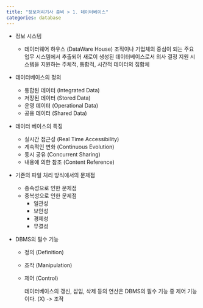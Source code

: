 ```yaml
---
title: "정보처리기사 준비 > 1. 데이터베이스"
categories: database
---
```

* 정보 시스템
  * 데이터웨어 하우스 (DataWare House)
  조직이나 기업체의 중심이 되는 주요 업무 시스템에서 추출되어 새로이 생성된 데이터베이스로서 의사 결정 지원 시스템을 지원하는 주체적, 통합적, 시간적 데이터의 집합체


* 데이터베이스의 정의
  * 통합된 데이터 (Integrated Data)
  * 저장된 데이터 (Stored Data)
  * 운영 데이터 (Operational Data)
  * 공용 데이터 (Shared Data)
  
* 데이터 베이스의 특징
  * 실시간 접근성 (Real Time Accessibility)
  * 계속적인 변화 (Continuous Evolution)
  * 동시 공유 (Concurrent Sharing)
  * 내용에 의한 참조 (Content Reference)
  
* 기존의 파일 처리 방식에서의 문제점
  * 종속성으로 인한 문제점
  * 중복성으로 인한 문제점
    * 일관성
    * 보안성
    * 경제성
    * 무결성
   
* DBMS의 필수 기능
  * 정의 (Definition)
  * 조작 (Manipulation)
  * 제어 (Control)
  
    데이터베이스의 갱신, 삽입, 삭제 등의 연산은 DBMS의 필수 기능 중 제어 기능이다. (X) -> 조작 
